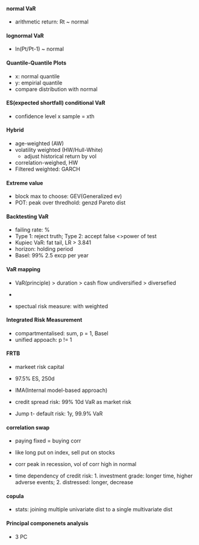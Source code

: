 
#### normal VaR
- arithmetic return: Rt ~ normal

#### lognormal VaR
- ln(Pt/Pt-1) ~ normal


#### Quantile-Quantile Plots
- x: normal quantile
- y: empirial quantile
- compare distribution with normal


#### ES(expected shortfall) conditional VaR
- confidence level x sample = xth

#### Hybrid
- age-weighted (AW)
- volatility weighted (HW/Hull-White)
  - adjust historical return by vol
- correlation-weighed, HW
- Filtered weighted: GARCH

#### Extreme value
- block max to choose: GEV(Generalized ev)
- POT: peak over thredhold: genzd Pareto dist


#### Backtesting VaR
- failing rate: %
- Type 1: reject truth; Type 2: accept false <>power of test
- Kupiec VaR: fat tail, LR > 3.841
- horizon: holding period
- Basel: 99% 2.5 excp per year

#### VaR mapping
- VaR(principle) > duration > cash flow undiversified > diversefied
- 


- spectual risk measure: with weighted

#### Integrated Risk Measurement
- compartmentalised: sum, p = 1, Basel
- unified appoach: p != 1


#### FRTB
- markeet risk capital
- 97.5% ES, 250d
- IMA(Internal model-based approach)

- credit spread risk: 99% 10d VaR as market risk
- Jump t- default risk: 1y, 99.9% VaR


#### correlation swap
- paying fixed = buying corr
- like long put on index, sell put on stocks

- corr peak in recession, vol of corr high in normal
- time dependency of credit risk: 1. investment grade: longer time, higher adverse events; 2. distressed: longer, decrease

#### copula
- stats: joining multiple univariate dist to a single multivariate dist

#### Principal componenets analysis
- 3 PC




